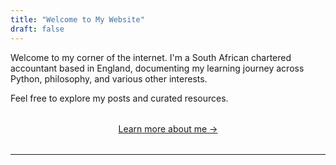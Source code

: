 ```yaml
---
title: "Welcome to My Website"
draft: false
---
```


Welcome to my corner of the internet. I'm a South African chartered accountant based in England, documenting my learning journey across Python, philosophy, and various other interests. 

Feel free to explore my posts and curated resources. 

<div style="margin:2rem 0; text-align:center;">
  <!-- A call-to-action button -->
  <a class="btn" href="/about/">Learn more about me →</a>
</div>

---